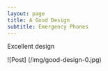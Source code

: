 ```yaml
---
layout: page
title: A Good Design
subtitle: Emergency Phones
---
```


Excellent design

![Post] (/img/good-design-0.jpg)
